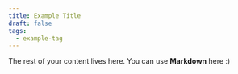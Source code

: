 ```yaml
---
title: Example Title
draft: false
tags:
  - example-tag
---
```

 
The rest of your content lives here. You can use **Markdown** here :)